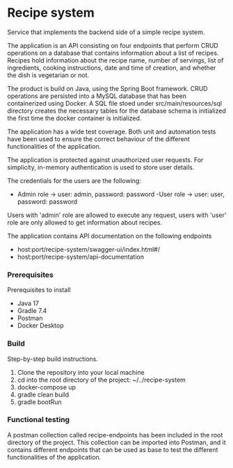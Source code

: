 # Recipe system
Service that implements the backend side of a simple recipe system.

The application is an API consisting on four endpoints that perform CRUD operations on a database that contains information 
about a list of recipes. Recipes hold information about the recipe name, number of servings, list of ingredients, cooking 
instructions, date and time of creation, and whether the dish is vegetarian or not.

The product is build on Java, using the Spring Boot framework. CRUD operations are persisted into a MySQL database that 
has been containerized using Docker. A SQL file stoed under src/main/resources/sql directory creates the necessary tables
for the database schema is initialized the first time the docker container is initialized.

The application has a wide test coverage. Both unit and automation tests have been used to ensure the correct behaviour of
the different functionalities of the application.

The application is protected against unauthorized user requests. For simplicity, in-memory authentication is used to store
user details.

The credentials for the users are the following:
- Admin role -> user: admin, password: password
  -User role -> user: user, password: password

Users with 'admin' role are allowed to execute any request, users with 'user' role are only allowed to get information about recipes.

The application contains API documentation on the following endpoints
- host:port/recipe-system/swagger-ui/index.html#/
- host:port/recipe-system/api-documentation


### Prerequisites
Prerequisites to install

* Java 17
* Gradle 7.4
* Postman
* Docker Desktop

### Build
Step-by-step build instructions.

1. Clone the repository into your local machine 
2. cd into the root directory of the project: ~/../recipe-system
3. docker-compose up
4. gradle clean build
5. gradle bootRun

### Functional testing

A postman collection called recipe-endpoints has been included in the root directory of the project. This collection can be imported into
Postman, and it contains different endpoints that can be used as base to test the different functionalities of the
application.